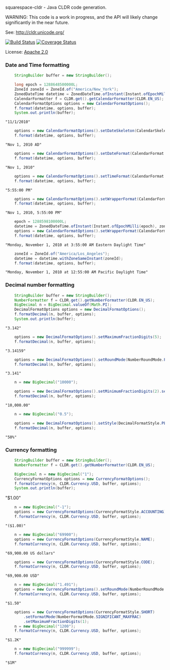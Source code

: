 
squarespace-cldr - Java CLDR code generation.

WARNING: This code is a work in progress, and the API will likely change
significantly in the near future.

See: http://cldr.unicode.org/

[![Build Status](https://travis-ci.org/Squarespace/cldr.svg?branch=master)](https://travis-ci.org/Squarespace/cldr)
[![Coverage Status](https://coveralls.io/repos/github/Squarespace/cldr/badge.svg)](https://coveralls.io/github/Squarespace/cldr)

License: [Apache 2.0](LICENSE)


### Date and Time formatting

```java
    StringBuilder buffer = new StringBuilder();

    long epoch = 1288648500000L;
    ZoneId zoneId = ZoneId.of("America/New_York");
    ZonedDateTime datetime = ZonedDateTime.ofInstant(Instant.ofEpochMilli(epoch), zoneId);
    CalendarFormatter f = CLDR.get().getCalendarFormatter(CLDR.EN_US);
    CalendarFormatOptions options = new CalendarFormatOptions();
    f.format(datetime, options, buffer);
    System.out.println(buffer);
```
    "11/1/2010"

```java
    options = new CalendarFormatOptions().setDateSkeleton(CalendarSkeleton.GyMMMd);
    f.format(datetime, options, buffer);
```

    "Nov 1, 2010 AD"

```java
    options = new CalendarFormatOptions().setDateFormat(CalendarFormat.MEDIUM);
    f.format(datetime, options, buffer);
```
    "Nov 1, 2010"

```java
    options = new CalendarFormatOptions().setTimeFormat(CalendarFormat.MEDIUM);
    f.format(datetime, options, buffer);
```
    "5:55:00 PM"

```java
    options = new CalendarFormatOptions().setWrapperFormat(CalendarFormat.MEDIUM);
    f.format(datetime, options, buffer);
```
    "Nov 1, 2010, 5:55:00 PM"

```java
    epoch = 1288598100000L;
    datetime = ZonedDateTime.ofInstant(Instant.ofEpochMilli(epoch), zoneId);
    options = new CalendarFormatOptions().setWrapperFormat(CalendarFormat.FULL);
    f.format(datetime, options, buffer);
```
    "Monday, November 1, 2010 at 3:55:00 AM Eastern Daylight Time"

```java
    zoneId = ZoneId.of("America/Los_Angeles");
    datetime = datetime.withZoneSameInstant(zoneId);
    f.format(datetime, options, buffer);
```
    "Monday, November 1, 2010 at 12:55:00 AM Pacific Daylight Time"

### Decimal number formatting

```java
    StringBuilder buffer = new StringBuilder();
    NumberFormatter f = CLDR.get().getNumberFormatter(CLDR.EN_US);
    BigDecimal n = BigDecimal.valueOf(Math.PI);
    DecimalFormatOptions options = new DecimalFormatOptions();
    f.formatDecimal(n, buffer, options);
    System.out.println(buffer);
```
    "3.142"

```java
    options = new DecimalFormatOptions().setMaximumFractionDigits(5);
    f.formatDecimal(n, buffer, options);
```
    "3.14159"

```java
    options = new DecimalFormatOptions().setRoundMode(NumberRoundMode.FLOOR);
    f.formatDecimal(n, buffer, options);
```
    "3.141"

```java
    n = new BigDecimal("10000");

    options = new DecimalFormatOptions().setMinimumFractionDigits(2).setGrouping(true);
    f.formatDecimal(n, buffer, options);
```
    "10,000.00"

```java
    n = new BigDecimal("0.5");

    options = new DecimalFormatOptions().setStyle(DecimalFormatStyle.PERCENT);
    f.formatDecimal(n, buffer, options);
```
    "50%"


### Currency formatting

```java
    StringBuilder buffer = new StringBuilder();
    NumberFormatter f = CLDR.get().getNumberFormatter(CLDR.EN_US);

    BigDecimal n = new BigDecimal("1");
    CurrencyFormatOptions options = new CurrencyFormatOptions();
    f.formatCurrency(n, CLDR.Currency.USD, buffer, options);
    System.out.println(buffer);
```
   "$1.00"

```java
    n = new BigDecimal("-1");
    options = new CurrencyFormatOptions(CurrencyFormatStyle.ACCOUNTING);
    f.formatCurrency(n, CLDR.Currency.USD, buffer, options);
```
    "($1.00)"

```java
    n = new BigDecimal("69900");
    options = new CurrencyFormatOptions(CurrencyFormatStyle.NAME);
    f.formatCurrency(n, CLDR.Currency.USD, buffer, options);
```
    "69,900.00 US dollars"

```java
    options = new CurrencyFormatOptions(CurrencyFormatStyle.CODE);
    f.formatCurrency(n, CLDR.Currency.USD, buffer, options);
```
    "69,900.00 USD"

```java
    n = new BigDecimal("1.491");
    options = new CurrencyFormatOptions().setRoundMode(NumberRoundMode.CEIL);
    f.formatCurrency(n, CLDR.Currency.USD, buffer, options);
```
    "$1.50"

```java
    options = new CurrencyFormatOptions(CurrencyFormatStyle.SHORT)
        .setFormatMode(NumberFormatMode.SIGNIFICANT_MAXFRAC)
        .setMaximumFractionDigits(1);
    n = new BigDecimal("1200");
    f.formatCurrency(n, CLDR.Currency.USD, buffer, options);
```
    "$1.2K"

```java
    n = new BigDecimal("999999");
    f.formatCurrency(n, CLDR.Currency.USD, buffer, options);
```
    "$1M"
